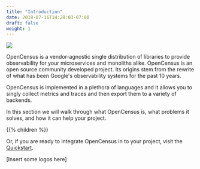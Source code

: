 ```yaml
---
title: "Introduction"
date: 2018-07-16T14:28:03-07:00
draft: false
weight: 1
---
```


![](/images/opencensus-logo.png)

OpenCensus is a vendor-agnostic single distribution of libraries to provide observability for your microservices and monoliths alike. OpenCensus is an open source community developed project. Its origins stem from the
rewrite of what has been Google's observability systems for the past 10 years.

OpenCensus is implemented in a plethora of languages and it allows you to singly collect metrics and traces
and then export them to a variety of backends.

In this section we will walk through what OpenCensus is, what problems it solves, and how it can help your project.

{{% children %}}

Or, if you are ready to integrate OpenCensus in to your project, visit the [Quickstart](/quickstart).

[Insert some logos here]
